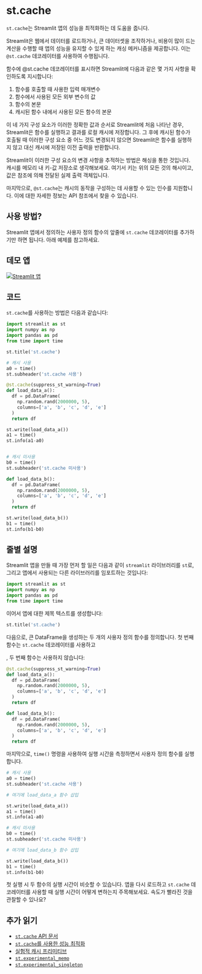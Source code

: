 # st.cache

`st.cache`는 Streamlit 앱의 성능을 최적화하는 데 도움을 줍니다.

Streamlit은 웹에서 데이터를 로드하거나, 큰 데이터셋을 조작하거나, 비용이 많이 드는 계산을 수행할 때 앱의 성능을 유지할 수 있게 하는 캐싱 메커니즘을 제공합니다. 이는 `@st.cache` 데코레이터를 사용하여 수행됩니다.

함수에 @st.cache 데코레이터를 표시하면 Streamlit에 다음과 같은 몇 가지 사항을 확인하도록 지시합니다:

1. 함수를 호출할 때 사용한 입력 매개변수
2. 함수에서 사용된 모든 외부 변수의 값
3. 함수의 본문
4. 캐시된 함수 내에서 사용된 모든 함수의 본문

이 네 가지 구성 요소가 이러한 정확한 값과 순서로 Streamlit에 처음 나타난 경우, Streamlit은 함수를 실행하고 결과를 로컬 캐시에 저장합니다. 그 후에 캐시된 함수가 호출될 때 이러한 구성 요소 중 어느 것도 변경되지 않으면 Streamlit은 함수를 실행하지 않고 대신 캐시에 저장된 이전 출력을 반환합니다.

Streamlit이 이러한 구성 요소의 변경 사항을 추적하는 방법은 해싱을 통한 것입니다. 캐시를 메모리 내 키-값 저장소로 생각해보세요. 여기서 키는 위의 모든 것의 해시이고, 값은 참조에 의해 전달된 실제 출력 객체입니다.

마지막으로, `@st.cache`는 캐시의 동작을 구성하는 데 사용할 수 있는 인수를 지원합니다. 이에 대한 자세한 정보는 API 참조에서 찾을 수 있습니다.

## 사용 방법?

Streamlit 앱에서 정의하는 사용자 정의 함수의 앞줄에 `st.cache` 데코레이터를 추가하기만 하면 됩니다. 아래 예제를 참고하세요.

## 데모 앱

[![Streamlit 앱](https://static.streamlit.io/badges/streamlit_badge_black_white.svg)](https://share.streamlit.io/dataprofessor/st.cache/)

## 코드
`st.cache`를 사용하는 방법은 다음과 같습니다:
```python
import streamlit as st
import numpy as np
import pandas as pd
from time import time

st.title('st.cache')

# 캐시 사용
a0 = time()
st.subheader('st.cache 사용')

@st.cache(suppress_st_warning=True)
def load_data_a():
  df = pd.DataFrame(
    np.random.rand(2000000, 5),
    columns=['a', 'b', 'c', 'd', 'e']
  )
  return df

st.write(load_data_a())
a1 = time()
st.info(a1-a0)


# 캐시 미사용
b0 = time()
st.subheader('st.cache 미사용')

def load_data_b():
  df = pd.DataFrame(
    np.random.rand(2000000, 5),
    columns=['a', 'b', 'c', 'd', 'e']
  )
  return df

st.write(load_data_b())
b1 = time()
st.info(b1-b0)
```

## 줄별 설명
Streamlit 앱을 만들 때 가장 먼저 할 일은 다음과 같이 `streamlit` 라이브러리를 `st`로, 그리고 앱에서 사용되는 다른 라이브러리를 임포트하는 것입니다:
```python
import streamlit as st
import numpy as np
import pandas as pd
from time import time
```

이어서 앱에 대한 제목 텍스트를 생성합니다:
```python
st.title('st.cache')
```

다음으로, 큰 DataFrame을 생성하는 두 개의 사용자 정의 함수를 정의합니다. 첫 번째 함수는 `st.cache` 데코레이터를 사용하고

, 두 번째 함수는 사용하지 않습니다:
```python
@st.cache(suppress_st_warning=True)
def load_data_a():
  df = pd.DataFrame(
    np.random.rand(2000000, 5),
    columns=['a', 'b', 'c', 'd', 'e']
  )
  return df

def load_data_b():
  df = pd.DataFrame(
    np.random.rand(2000000, 5),
    columns=['a', 'b', 'c', 'd', 'e']
  )
  return df
```

마지막으로, `time()` 명령을 사용하여 실행 시간을 측정하면서 사용자 정의 함수를 실행합니다.
```python
# 캐시 사용
a0 = time()
st.subheader('st.cache 사용')

# 여기에 load_data_a 함수 삽입

st.write(load_data_a())
a1 = time()
st.info(a1-a0)

# 캐시 미사용
b0 = time()
st.subheader('st.cache 미사용')

# 여기에 load_data_b 함수 삽입

st.write(load_data_b())
b1 = time()
st.info(b1-b0)
```

첫 실행 시 두 함수의 실행 시간이 비슷할 수 있습니다. 앱을 다시 로드하고 `st.cache` 데코레이터를 사용할 때 실행 시간이 어떻게 변하는지 주목해보세요. 속도가 빨라진 것을 관찰할 수 있나요?

## 추가 읽기
- [`st.cache` API 문서](https://docs.streamlit.io/library/api-reference/performance/st.cache)
- [`st.cache`를 사용한 성능 최적화](https://docs.streamlit.io/library/advanced-features/caching)
- [실험적 캐시 프리미티브](https://docs.streamlit.io/library/advanced-features/experimental-cache-primitives)
- [`st.experimental_memo`](https://docs.streamlit.io/library/api-reference/performance/st.experimental_memo)
- [`st.experimental_singleton`](https://docs.streamlit.io/library/api-reference/performance/st.experimental_singleton)

